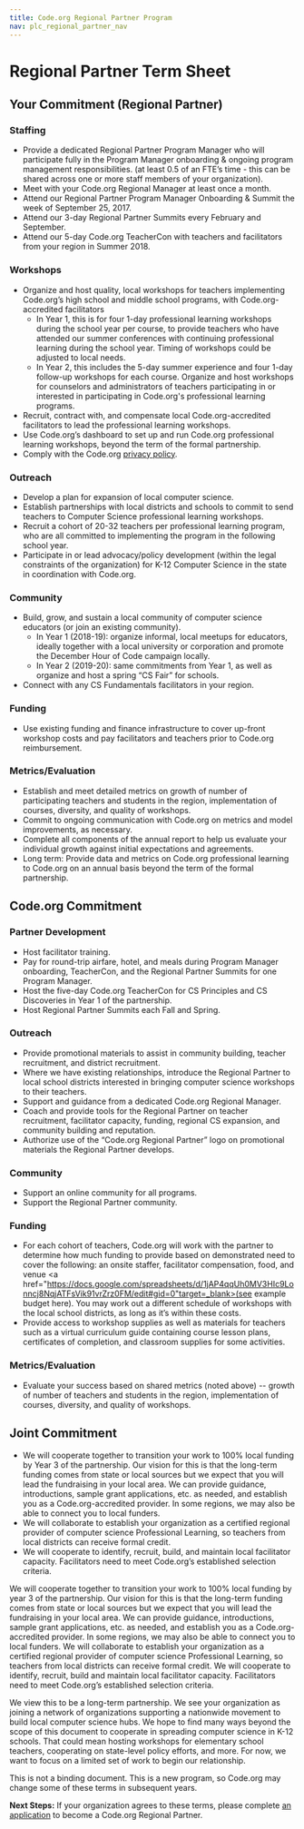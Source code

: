 ```yaml
---
title: Code.org Regional Partner Program
nav: plc_regional_partner_nav
---
```


# Regional Partner Term Sheet #



## Your Commitment (Regional Partner)

### Staffing ###
* Provide a dedicated Regional Partner Program Manager who will participate fully in the Program Manager onboarding & ongoing program management responsibilities. (at least 0.5 of an FTE’s time - this can be shared across one or more staff members of your organization).
* Meet with your Code.org Regional Manager at least once a month.
* Attend our Regional Partner Program Manager Onboarding & Summit the week of September 25, 2017.
* Attend our 3-day Regional Partner Summits every February and September.
* Attend our 5-day Code.org TeacherCon with teachers and facilitators from your region in Summer 2018.


### Workshops ###
- Organize and host quality, local workshops for teachers implementing Code.org’s high school and middle school programs, with Code.org-accredited facilitators
	- In Year 1, this is for four 1-day professional learning workshops during the school year per course, to provide teachers who have attended our summer conferences with continuing professional learning during the school year. Timing of workshops could be adjusted to local needs.
	- In Year 2, this includes the 5-day summer experience and four 1-day follow-up workshops for each course.
Organize and host workshops for counselors and administrators of teachers participating in or interested in participating in Code.org's professional learning programs.
- Recruit, contract with, and compensate local Code.org-accredited facilitators to lead the professional learning workshops.
- Use Code.org’s dashboard to set up and run Code.org professional learning workshops, beyond the term of the formal partnership.
- Comply with the Code.org <a href="/privacy" target=_blank>privacy policy</a>.

### Outreach ###
- Develop a plan for expansion of local computer science.
- Establish partnerships with local districts and schools to commit to send teachers to Computer Science professional learning workshops.
- Recruit a cohort of 20-32 teachers per professional learning program, who are all committed to implementing the program in the following school year.
- Participate in or lead advocacy/policy development (within the legal constraints of the organization) for K-12 Computer Science in the state in coordination with Code.org.


### Community ###
- Build, grow, and sustain a local community of computer science educators (or join an existing community).
	- In Year 1 (2018-19): organize informal, local meetups for educators, ideally together with a local university or corporation and promote the December Hour of Code campaign locally.
	- In Year 2 (2019-20): same commitments from Year 1, as well as organize and host a spring “CS Fair” for schools.
- Connect with any CS Fundamentals facilitators in your region.


### Funding ###
- Use existing funding and finance infrastructure to cover up-front workshop costs and pay facilitators and teachers prior to Code.org reimbursement.

### Metrics/Evaluation ###
- Establish and meet detailed metrics on growth of number of participating teachers and students in the region, implementation of courses, diversity, and quality of workshops.
- Commit to ongoing communication with Code.org on metrics and model improvements, as necessary.
- Complete all components of the annual report to help us evaluate your individual growth against initial expectations and agreements.
- Long term: Provide data and metrics on Code.org professional learning to Code.org on an annual basis beyond the term of the formal partnership.



## Code.org Commitment

### Partner Development ###
- Host facilitator training.
- Pay for round-trip airfare, hotel, and meals during Program Manager onboarding, TeacherCon, and the Regional Partner Summits for one Program Manager.
- Host the five-day Code.org TeacherCon for CS Principles and CS Discoveries in Year 1 of the partnership.
- Host Regional Partner Summits each Fall and Spring.


### Outreach ###
- Provide promotional materials to assist in community building, teacher recruitment, and district recruitment.
- Where we have existing relationships, introduce the Regional Partner to local school districts interested in bringing computer science workshops to their teachers.
- Support and guidance from a dedicated Code.org Regional Manager.
- Coach and provide tools for the Regional Partner on teacher recruitment, facilitator capacity, funding, regional CS expansion, and community building and reputation.
- Authorize use of the “Code.org Regional Partner” logo on promotional materials the Regional Partner develops.

### Community ###
- Support an online community for all programs.
- Support the Regional Partner community.

### Funding ###
- For each cohort of teachers, Code.org will work with the partner to determine how much funding to provide based on demonstrated need to cover the following: an onsite staffer, facilitator compensation, food, and venue <a href="https://docs.google.com/spreadsheets/d/1jAP4qqUh0MV3HIc9Lonncj8NqjATFsVik91vrZrz0FM/edit#gid=0"target=_blank>(see example budget here)</a>. You may work out a different schedule of workshops with the local school districts, as long as it’s within these costs.
- Provide access to workshop supplies as well as materials for teachers such as a virtual curriculum guide containing course lesson plans, certificates of completion, and classroom supplies for some activities.


### Metrics/Evaluation ###
- Evaluate your success based on shared metrics (noted above) -- growth of number of teachers and students in the region, implementation of courses, diversity, and quality of workshops.

## Joint Commitment
- We will cooperate together to transition your work to 100% local funding by Year 3 of the partnership. Our vision for this is that the long-term funding comes from state or local sources but we expect that you will lead the fundraising in your local area. We can provide guidance, introductions, sample grant applications, etc. as needed, and establish you as a Code.org-accredited provider. In some regions, we may also be able to connect you to local funders.
- We will collaborate to establish your organization as a certified regional provider of computer science Professional Learning, so teachers from local districts can receive formal credit.
- We will cooperate to identify, recruit, build, and maintain local facilitator capacity. Facilitators need to meet Code.org’s established selection criteria.



We will cooperate together to transition your work to 100% local funding by year 3 of the partnership. Our vision for this is that the long-term funding comes from state or local sources but we expect that you will lead the fundraising in your local area. We can provide guidance, introductions, sample grant applications, etc. as needed, and establish you as a Code.org-accredited provider. In some regions, we may also be able to connect you to local funders.
We will collaborate to establish your organization as a certified regional provider of computer science Professional Learning, so teachers from local districts can receive formal credit.
We will cooperate to identify, recruit, build and maintain local facilitator capacity. Facilitators need to meet Code.org’s established selection criteria.

We view this to be a long-term partnership. We see your organization as joining a network of organizations supporting a nationwide movement to build local computer science hubs. We hope to find many ways beyond the scope of this document to cooperate in spreading computer science in K-12 schools. That could mean hosting workshops for elementary school teachers, cooperating on state-level policy efforts, and more. For now, we want to focus on a limited set of work to begin our relationship.

This is not a binding document. This is a new program, so Code.org may change some of these terms in subsequent years.

**Next Steps:** If your organization agrees to these terms, please complete [an application](/educate/regional-partner/apply) to become a Code.org Regional Partner.
